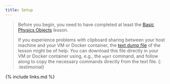 ```yaml
---
title: Setup
---
```

> Before you begin, you need to have completed at least the [Basic Physics Objects](https://cms-opendata-workshop.github.io/workshop2021-lesson-basicobjects/) lesson.
>
> If you experience problems with clipboard sharing between your host machine and your VM or Docker container, the [text dump file](files/lessonDump.txt) of the lesson might be of help. You can download this file directly in your VM or Docker container using, e.g., the `wget` command, and follow along to copy the necessary commands directly from the text file.
{: .testimonial}


{% include links.md %}
